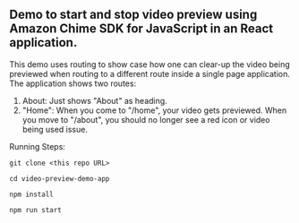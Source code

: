 ## Demo to start and stop video preview using Amazon Chime SDK for JavaScript in an React application.

This demo uses routing to show case how one can clear-up the video being previewed when routing to a different route inside a single page application. The application shows two routes:
1. About: Just shows "About" as heading.
2. "Home": When you come to "/home", your video gets previewed. When you move to "/about", you should no longer see a red icon or video being used issue.

Running Steps:
```
git clone <this repo URL>

cd video-preview-demo-app

npm install

npm run start
```